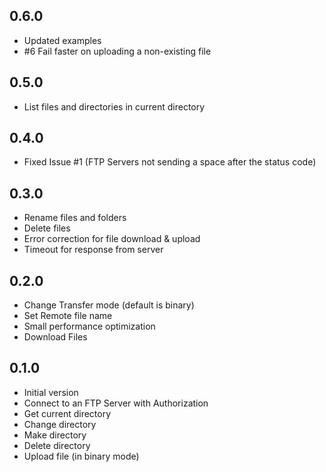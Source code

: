 ## 0.6.0

- Updated examples
- #6 Fail faster on uploading a non-existing file

## 0.5.0

- List files and directories in current directory

## 0.4.0

- Fixed Issue #1 (FTP Servers not sending a space after the status code)

## 0.3.0

- Rename files and folders
- Delete files
- Error correction for file download & upload
- Timeout for response from server

## 0.2.0

- Change Transfer mode (default is binary)
- Set Remote file name
- Small performance optimization
- Download Files

## 0.1.0

- Initial version
- Connect to an FTP Server with Authorization
- Get current directory
- Change directory
- Make directory
- Delete directory
- Upload file (in binary mode)
